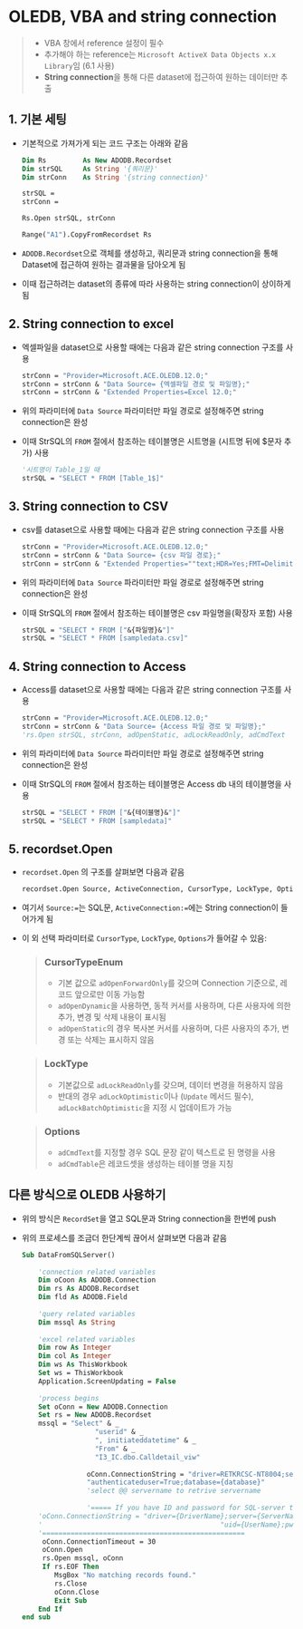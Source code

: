 # OLEDB, VBA and string connection

> - VBA 창에서 reference 설정이 필수
> - 추가해야 하는 reference는 `Microsoft ActiveX Data Objects x.x Library`임 (6.1 사용)
> - **String connection**을 통해 다른 dataset에 접근하여 원하는 데이터만 추출

## 1. 기본 세팅

- 기본적으로 가져가게 되는 코드 구조는 아래와 같음

  ```vb
  Dim Rs         As New ADODB.Recordset
  Dim strSQL     As String '{쿼리문}'
  Dim strConn    As String '{string connection}'
  
  strSQL = 
  strConn = 
  
  Rs.Open strSQL, strConn
  
  Range("A1").CopyFromRecordset Rs
  ```

- `ADODB.Recordset`으로 객체를 생성하고, 쿼리문과 string connection을 통해 Dataset에 접근하여 원하는 결과물을 담아오게 됨

- 이때 접근하려는 dataset의 종류에 따라 사용하는 string connection이 상이하게 됨

## 2. String connection to excel

- 엑셀파일을 dataset으로 사용할 때에는 다음과 같은 string connection 구조를 사용

  ```vb
  strConn = "Provider=Microsoft.ACE.OLEDB.12.0;"
  strConn = strConn & "Data Source= {엑셀파일 경로 및 파일명};"
  strConn = strConn & "Extended Properties=Excel 12.0;"
  ```

- 위의 파라미터에 `Data Source` 파라미터만 파일 경로로 설정해주면 string connection은 완성

- 이때 StrSQL의 `FROM` 절에서 참조하는 테이블명은 시트명을 (시트명 뒤에 $문자 추가) 사용

  ```vb	
  '시트명이 Table_1일 때
  strSQL = "SELECT * FROM [Table_1$]"
  ```

## 3. String connection to CSV

- csv를 dataset으로 사용할 때에는 다음과 같은 string connection 구조를 사용

  ```vb
  strConn = "Provider=Microsoft.ACE.OLEDB.12.0;"
  strConn = strConn & "Data Source= {csv 파일 경로};"
  strConn = strConn & "Extended Properties=""text;HDR=Yes;FMT=Delimited"";"
  ```

- 위의 파라미터에 `Data Source` 파라미터만 파일 경로로 설정해주면 string connection은 완성

- 이때 StrSQL의 `FROM` 절에서 참조하는 테이블명은 csv 파일명을(확장자 포함) 사용

  ```vb	
  strSQL = "SELECT * FROM ["&{파일명}&"]"
  strSQL = "SELECT * FROM [sampledata.csv]"
  ```

## 4. String connection to Access

- Access를 dataset으로 사용할 때에는 다음과 같은 string connection 구조를 사용

  ```vb
  strConn = "Provider=Microsoft.ACE.OLEDB.12.0;"
  strConn = strConn & "Data Source= {Access 파일 경로 및 파일명};"
  'rs.Open strSQL, strConn, adOpenStatic, adLockReadOnly, adCmdText
  ```

- 위의 파라미터에 `Data Source` 파라미터만 파일 경로로 설정해주면 string connection은 완성

- 이때 StrSQL의 `FROM` 절에서 참조하는 테이블명은 Access db 내의 테이블명을 사용

  ```vb	
  strSQL = "SELECT * FROM ["&{테이블명}&"]"
  strSQL = "SELECT * FROM [sampledata]"
  ```

## 5. recordset.Open

- `recordset.Open` 의 구조를 살펴보면 다음과 같음

  ```vb
  recordset.Open Source, ActiveConnection, CursorType, LockType, Options  
  ```

- 여기서 `Source:=`는 SQL문, `ActiveConnection:=`에는 String connection이 들어가게 됨

- 이 외 선택 파라미터로 `CursorType`, `LockType`, `Options`가 들어갈 수 있음:

  >### CursorTypeEnum
  >
  >- 기본 값으로 `adOpenForwardOnly`를 갖으며 Connection 기준으로, 레코드 앞으로만 이동 가능함
  >- `adOpenDynamic`을 사용하면, 동적 커서를 사용하며, 다른 사용자에 의한 추가, 변경 및 삭제 내용이 표시됨
  >- `adOpenStatic`의 경우 복사본 커서를 사용하며, 다른 사용자의 추가, 변경 또는 삭제는 표시하지 않음

  > ### LockType
  >
  > - 기본값으로 `adLockReadOnly`를 갖으며, 데이터 변경을 허용하지 않음
  > - 반대의 경우 `adLockOptimistic`이나 (`Update` 메서드 필수),  `adLockBatchOptimistic`을 지정 시 업데이트가 가능

  > ### Options
  >
  > - `adCmdText`를 지정할 경우 SQL 문장 같이 텍스트로 된 명령을 사용
  > - `adCmdTable`은 레코드셋을 생성하는 테이블 명을 지칭

## 다른 방식으로 OLEDB 사용하기

- 위의 방식은 `RecordSet`을 열고 SQL문과 String connection을 한번에 push

- 위의 프로세스를 조금더 한단계씩 끊어서 살펴보면 다음과 같음

  ```vb
  Sub DataFromSQLServer()
      
      'connection related variables
      Dim oCoon As ADODB.Connection
      Dim rs As ADODB.Recordset
      Dim fld As ADODB.Field
      
      'query related variables
      Dim mssql As String
      
      'excel related variables
      Dim row As Integer
      Dim col As Integer
      Dim ws As ThisWorkbook
      Set ws = ThisWorkbook
      Application.ScreenUpdating = False
      
      'process begins
      Set oConn = New ADODB.Connection
      Set rs = New ADODB.Recordset
      mssql = "Select" & _
                    "userid" & _
                    ", initiateddatetime" & _
                    "From" & _
                    "I3_IC.dbo.Calldetail_viw"
      
                  oConn.ConnectionString = "driver=RETKRCSC-NT8004;server=I3_IC;" & _ 
                  "authenticateduser=True;database={database}"
                  'select @@ servername to retrive servername
      
                  '===== If you have ID and password for SQL-server to log in =====
      'oConn.ConnectionString = "driver={DriverName};server={ServerName};" & _
      '                                            "uid={UserName};pws={Password};database={database}"
      '==================================================
       oConn.ConnectionTimeout = 30
       oConn.Open
       rs.Open mssql, oConn
       If rs.EOF Then
          MsgBox "No matching records found."
          rs.Close
          oConn.Close
          Exit Sub
      End If
  end sub
                  
  ```

  

